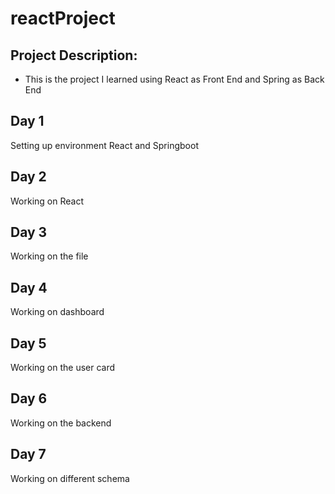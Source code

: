# reactProject

## Project Description:
- This is the project I learned using React as Front End and Spring as Back End

## Day 1
Setting up environment React and Springboot

## Day 2 
Working on React 

## Day 3
Working on the file

## Day 4
Working on dashboard

## Day 5
Working on the user card

## Day 6 
Working on the backend

## Day 7 
Working on different schema
